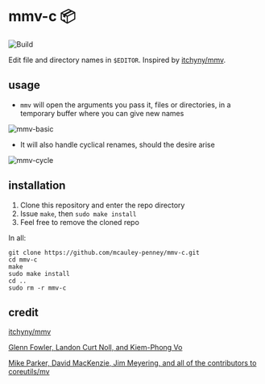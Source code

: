 # mmv-c 📦

![Build](https://github.com/mcauley-penney/mmv-c/actions/workflows/build.yml/badge.svg)

Edit file and directory names in `$EDITOR`. Inspired by [itchyny/mmv](https://github.com/itchyny/mmv).

## usage

- `mmv` will open the arguments you pass it, files or directories, in a temporary buffer where you can give new names

![mmv-basic](https://github.com/mcauley-penney/mmv-c/assets/59481467/23b24fe1-e62e-48ea-9676-906cc1bbd745)

- It will also handle cyclical renames, should the desire arise

![mmv-cycle](https://github.com/mcauley-penney/mmv-c/assets/59481467/010fef24-fbb2-4e73-9e73-ab7fb62216a9)

## installation

1. Clone this repository and enter the repo directory
2. Issue `make`, then `sudo make install`
3. Feel free to remove the cloned repo

In all:

```
git clone https://github.com/mcauley-penney/mmv-c.git
cd mmv-c
make
sudo make install
cd ..
sudo rm -r mmv-c
```

## credit

[itchyny/mmv](https://github.com/itchyny/mmv)

[Glenn Fowler, Landon Curt Noll, and Kiem-Phong Vo](https://en.wikipedia.org/wiki/Fowler%E2%80%93Noll%E2%80%93Vo_hash_function)

[Mike Parker, David MacKenzie, Jim Meyering, and all of the contributors to coreutils/mv](https://github.com/coreutils/coreutils/blob/master/src/mv.c)
